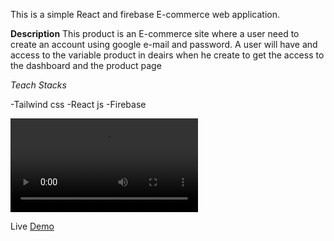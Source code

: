 This is a simple React and  firebase E-commerce web application. 

**Description**
 This product is an E-commerce site where a user need to create 
 an account using google e-mail  and password. 
 A user will have and access to the variable product in deairs 
 when he create to get the access to the dashboard and the product page 
 
 *Teach Stacks*

  -Tailwind css 
  -React js
  -Firebase


   ![Home Page](/src/Components/assets/projectoverview.mp4)

 Live [Demo](https://e-commerce-git-main-clifftech123.vercel.app/)

